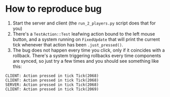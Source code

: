 # How to reproduce bug

1. Start the server and client (the `run_2_players.py` script does that for you)
1. There's a `TestAction::Test` leafwing action bound to the left mouse button, and a system running on `FixedUpdate` that will print the current tick whenever that action has been `.just_pressed()`.
2. The bug does not happen every time you click, only if it coincides with a rollback. There's a system triggering rollbacks every time components are synced, so just try a few times and you should see something like this:
```
CLIENT: Action pressed in tick Tick(2068)
CLIENT: Action pressed in tick Tick(2068)
SERVER: Action pressed in tick Tick(2068)
CLIENT: Action pressed in tick Tick(2069)
```
